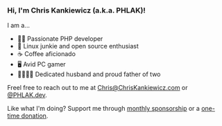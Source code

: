 ### Hi, I'm Chris Kankiewicz (a.k.a. PHLAK)!

I am a...

  - 👨‍💻 Passionate PHP developer
  - 🐧 Linux junkie and open source enthusiast
  - ☕ Coffee aficionado
  - 🖥️ Avid PC gamer
  - 👨‍👩‍👧‍👦 Dedicated husband and proud father of two

Freel free to reach out to me at <Chris@ChrisKankiewicz.com> or [@PHLAK.dev](https://bsky.app/profile/phlak.dev).

Like what I'm doing? Support me through [monthly sponsorship](https://github.com/users/PHLAK/sponsorship) or a [one-time donation](https://paypal.me/ChrisKankiewicz).

